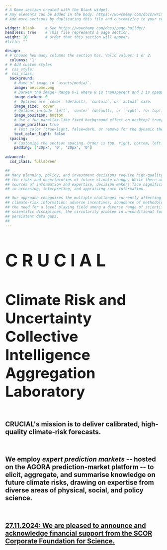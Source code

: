 ```yaml
---
# A Demo section created with the Blank widget.
# Any elements can be added in the body: https://wowchemy.com/docs/writing-markdown-latex/
# Add more sections by duplicating this file and customizing to your requirements.

widget: blank     # See https://wowchemy.com/docs/page-builder/
headless: true    # This file represents a page section.
weight: 10        # Order that this section will appear.
#title: ""

design:
# # Choose how many columns the section has. Valid values: 1 or 2.
  columns: '1'
# # Add custom styles
#  css_style:
#  css_class:
  background:
    # Name of image in `assets/media/`.
    image: welcome.png
    # Darken the image? Range 0-1 where 0 is transparent and 1 is opaque.
    image_darken: 0
    #  Options are `cover` (default), `contain`, or `actual` size.
    image_size:  cover
    # Options include `left`, `center` (default), or `right`. [or top!]
    image_position: bottom
    # Use a fun parallax-like fixed background effect on desktop? true/false
    image_parallax: true
    # Text color (true=light, false=dark, or remove for the dynamic theme color).
    text_color_light: false
  spacing:
    # Customize the section spacing. Order is top, right, bottom, left.
    padding: ['20px', '0', '20px', '0']
    
advanced:    
  css_class: fullscreen 

##
## Many planning, policy, and investment decisions require high-quality information on 
## the risks and uncertainties of future climate change. While there are many relevant 
## sources of information and expertise, decision makers face significant difficulties 
## in accessing, interpreting, and appraising such information.

## Our approach recognises the multiple challenges currently affecting the provision of 
## climate-risk information: adverse incentives, abundance of methodological choice, 
## the need for a level playing field among a diverse range of scientific and social-
## scientific disciplines, the circularity problem in unconditional forecasts, and 
## persistent data gaps. 
##
---
```


<br>

# <span style="font-size:55px">**C R U C I A L**</span>

<br>

## <font size="7">**Climate Risk and Uncertainty Collective Intelligence Aggregation Laboratory**</font>

<br>

## CRUCIAL's mission is to deliver calibrated, high-quality climate-risk forecasts.

<br>

## We employ *expert prediction markets* -- hosted on the AGORA prediction-market platform -- to elicit, aggregate, and summarise knowledge on future climate risks, drawing on expertise from diverse areas of physical, social, and policy science.

<br>

## [27.11.2024: We are pleased to announce and acknowledge financial support from the SCOR Corporate Foundation for Science.](/post/scor-funding/) 


